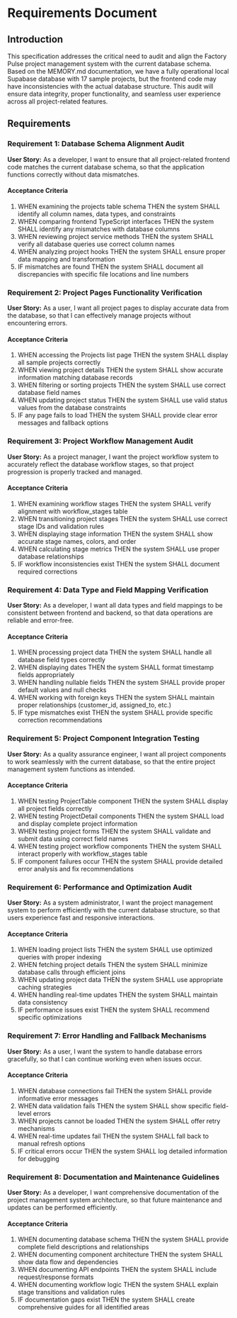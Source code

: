 # Requirements Document

## Introduction

This specification addresses the critical need to audit and align the Factory Pulse project management system with the current database schema. Based on the MEMORY.md documentation, we have a fully operational local Supabase database with 17 sample projects, but the frontend code may have inconsistencies with the actual database structure. This audit will ensure data integrity, proper functionality, and seamless user experience across all project-related features.

## Requirements

### Requirement 1: Database Schema Alignment Audit

**User Story:** As a developer, I want to ensure that all project-related frontend code matches the current database schema, so that the application functions correctly without data mismatches.

#### Acceptance Criteria

1. WHEN examining the projects table schema THEN the system SHALL identify all column names, data types, and constraints
2. WHEN comparing frontend TypeScript interfaces THEN the system SHALL identify any mismatches with database columns
3. WHEN reviewing project service methods THEN the system SHALL verify all database queries use correct column names
4. WHEN analyzing project hooks THEN the system SHALL ensure proper data mapping and transformation
5. IF mismatches are found THEN the system SHALL document all discrepancies with specific file locations and line numbers

### Requirement 2: Project Pages Functionality Verification

**User Story:** As a user, I want all project pages to display accurate data from the database, so that I can effectively manage projects without encountering errors.

#### Acceptance Criteria

1. WHEN accessing the Projects list page THEN the system SHALL display all sample projects correctly
2. WHEN viewing project details THEN the system SHALL show accurate information matching database records
3. WHEN filtering or sorting projects THEN the system SHALL use correct database field names
4. WHEN updating project status THEN the system SHALL use valid status values from the database constraints
5. IF any page fails to load THEN the system SHALL provide clear error messages and fallback options

### Requirement 3: Project Workflow Management Audit

**User Story:** As a project manager, I want the project workflow system to accurately reflect the database workflow stages, so that project progression is properly tracked and managed.

#### Acceptance Criteria

1. WHEN examining workflow stages THEN the system SHALL verify alignment with workflow_stages table
2. WHEN transitioning project stages THEN the system SHALL use correct stage IDs and validation rules
3. WHEN displaying stage information THEN the system SHALL show accurate stage names, colors, and order
4. WHEN calculating stage metrics THEN the system SHALL use proper database relationships
5. IF workflow inconsistencies exist THEN the system SHALL document required corrections

### Requirement 4: Data Type and Field Mapping Verification

**User Story:** As a developer, I want all data types and field mappings to be consistent between frontend and backend, so that data operations are reliable and error-free.

#### Acceptance Criteria

1. WHEN processing project data THEN the system SHALL handle all database field types correctly
2. WHEN displaying dates THEN the system SHALL format timestamp fields appropriately
3. WHEN handling nullable fields THEN the system SHALL provide proper default values and null checks
4. WHEN working with foreign keys THEN the system SHALL maintain proper relationships (customer_id, assigned_to, etc.)
5. IF type mismatches exist THEN the system SHALL provide specific correction recommendations

### Requirement 5: Project Component Integration Testing

**User Story:** As a quality assurance engineer, I want all project components to work seamlessly with the current database, so that the entire project management system functions as intended.

#### Acceptance Criteria

1. WHEN testing ProjectTable component THEN the system SHALL display all project fields correctly
2. WHEN testing ProjectDetail components THEN the system SHALL load and display complete project information
3. WHEN testing project forms THEN the system SHALL validate and submit data using correct field names
4. WHEN testing project workflow components THEN the system SHALL interact properly with workflow_stages table
5. IF component failures occur THEN the system SHALL provide detailed error analysis and fix recommendations

### Requirement 6: Performance and Optimization Audit

**User Story:** As a system administrator, I want the project management system to perform efficiently with the current database structure, so that users experience fast and responsive interactions.

#### Acceptance Criteria

1. WHEN loading project lists THEN the system SHALL use optimized queries with proper indexing
2. WHEN fetching project details THEN the system SHALL minimize database calls through efficient joins
3. WHEN updating project data THEN the system SHALL use appropriate caching strategies
4. WHEN handling real-time updates THEN the system SHALL maintain data consistency
5. IF performance issues exist THEN the system SHALL recommend specific optimizations

### Requirement 7: Error Handling and Fallback Mechanisms

**User Story:** As a user, I want the system to handle database errors gracefully, so that I can continue working even when issues occur.

#### Acceptance Criteria

1. WHEN database connections fail THEN the system SHALL provide informative error messages
2. WHEN data validation fails THEN the system SHALL show specific field-level errors
3. WHEN projects cannot be loaded THEN the system SHALL offer retry mechanisms
4. WHEN real-time updates fail THEN the system SHALL fall back to manual refresh options
5. IF critical errors occur THEN the system SHALL log detailed information for debugging

### Requirement 8: Documentation and Maintenance Guidelines

**User Story:** As a developer, I want comprehensive documentation of the project management system architecture, so that future maintenance and updates can be performed efficiently.

#### Acceptance Criteria

1. WHEN documenting database schema THEN the system SHALL provide complete field descriptions and relationships
2. WHEN documenting component architecture THEN the system SHALL show data flow and dependencies
3. WHEN documenting API endpoints THEN the system SHALL include request/response formats
4. WHEN documenting workflow logic THEN the system SHALL explain stage transitions and validation rules
5. IF documentation gaps exist THEN the system SHALL create comprehensive guides for all identified areas